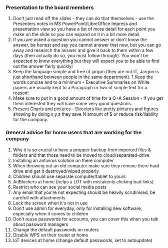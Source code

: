 ### Presentation to the board members
1. Don't just read off the slides - they can do that themselves - use the Presenters notes in MS PowerPoint/LibreOffice Impress and presentation view so you have a list of more detail for each point you make on the slide so you can expand on it in a bit more detail.
1. If you are asked a question you cannot answer or don't know the answer, be honest and say you cannot answer that now, but you can go away and research the answer and give it back to them within a few days (then actually do so, you must follow through). You won't be expected to know everything but they will expect you to be able to find out the answer fairly quickly!
1. Keep the language simple and free of jargon (they are not IT, Jargon is just shorthand between people in the same department).
1.Keep the words concise and to a minimum - Executive Summaries on White papers are usually kept to a Paragraph or two of simple text for a reason!
1. Make sure to put in a good amount of time for a Q+A Session - if you get them interested they will have some very good questions.
1. Present Charts and pictures - Directors like pretty pictures and figures showing by doing x,y,z they save N amount of $ or reduce risk/liability for the company.

### General advice for home users that are working for the company
1. Why it is so crucial to have a propper backup from imported files & folders and that those need to be moved to cloud/separated-drive
1. Installing an antivirus solution on there computer
1. When throwing out an old computer make sure they remove there hard drive and get it destroyed/wiped properly
1. Children should use separate computer/tablet to yours
1. AdBlockers at home (helps a LOT with mistakenly clicking bad links)
1. Restrict who can see your social media posts
1. Any email that you're not expecting should be heavily scrutinised, be carefull with attachments
1. Lock the screen when it's not in use
1. Don't use admin for everyday, only for installing new software, especially when it comes to children
1. Don't reuse passwords for accounts, you can cover this when you talk about password managers
1. Change the default passwords on routers
1. Disable WPS on their router at home
1. IoT devices at home (change default passwords, set to autoupdate)

